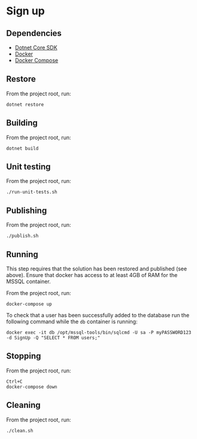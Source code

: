 # Sign up

## Dependencies

- [Dotnet Core SDK](https://www.microsoft.com/net/core)
- [Docker](https://docs.docker.com/engine/installation/)
- [Docker Compose](https://docs.docker.com/compose/install/)

## Restore

From the project root, run:
```
dotnet restore
```

## Building

From the project root, run:
```
dotnet build
```

## Unit testing

From the project root, run:
```
./run-unit-tests.sh
```

## Publishing

From the project root, run:
```
./publish.sh
```

## Running

This step requires that the solution has been restored and published (see above). Ensure that docker has access to at least 4GB of RAM for the MSSQL container.

From the project root, run:
```
docker-compose up
```

To check that a user has been successfully added to the database run the following command while the `db` container is running:
```
docker exec -it db /opt/mssql-tools/bin/sqlcmd -U sa -P myPASSWORD123 -d SignUp -Q "SELECT * FROM users;"
```

## Stopping

From the project root, run:
```
Ctrl+C
docker-compose down
```

## Cleaning

From the project root, run:
```
./clean.sh
```
